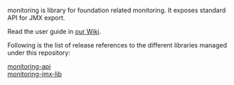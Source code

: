 monitoring is library for foundation related monitoring. It exposes standard API for JMX export.

Read the user guide in [our Wiki](../../wiki/Home).

Following is the list of release references to the different libraries managed under this repository:


[monitoring-api](http://search.maven.org/#search%7Cga%7C1%7Cg%3A%22com.cisco.oss.foundation%22%20AND%20a%3A%22monitoring-api%22)  
[monitoring-jmx-lib](http://search.maven.org/#search%7Cga%7C1%7Cg%3A%22com.cisco.oss.foundation%22%20AND%20a%3A%22monitoring-jmx-lib%22)  

